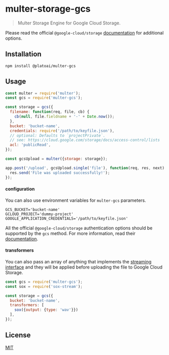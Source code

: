 # multer-storage-gcs

> Multer Storage Engine for Google Cloud Storage.

Please read the official `@google-cloud/storage` [documentation](https://googlecloudplatform.github.io/google-cloud-node/#/docs/storage/) for additional options.

## Installation

```
npm install @platoai/multer-gcs
```

## Usage

```javascript
const multer = require('multer');
const gcs = require('multer-gcs');

const storage = gcs({
  filename: function(req, file, cb) {
    cb(null, file.fieldname + '-' + Date.now());
  },
  bucket: 'bucket-name',
  credentials: require('/path/to/keyfile.json'),
  // optional: Defaults to `projectPrivate`.
  // see: https://cloud.google.com/storage/docs/access-control/lists
  acl: 'publicRead',
});

const gcsUpload = multer({storage: storage});

app.post('/upload', gcsUpload.single('file'), function(req, res, next) {
  res.send('File was uploaded successfully!');
});
```

#### configuration

You can also use environment variables for `multer-gcs` parameters.

```
GCS_BUCKET='bucket-name'
GCLOUD_PROJECT='dummy-project'
GOOGLE_APPLICATION_CREDENTIALS='/path/to/keyfile.json'
```

All the official `@google-cloud/storage` authentication options should be
supported by the `gcs` method. For more information, read their
[documentation](https://googlecloudplatform.github.io/google-cloud-node/#/docs/storage/guides/authentication).

#### transformers

You can also pass an array of anything that implements the [streaming
interface](https://nodejs.org/api/stream.html) and they will be applied before
uploading the file to Google Cloud Storage.

```javascript
const gcs = require('multer-gcs');
const sox = require('sox-stream');

const storage = gcs({
  bucket: 'bucket-name',
  transformers: [
    sox({output: {type: 'wav'}})
  ],
});
```

## License

[MIT](LICENSE)
